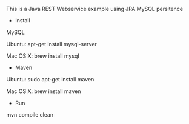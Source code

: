 This is a Java REST Webservice example using JPA MySQL persitence

* Install

MySQL

Ubuntu: apt-get install mysql-server

Mac OS X: brew install mysql

* Maven

Ubuntu: sudo apt-get install maven

Mac OS X: brew install maven 

* Run 

mvn compile clean

